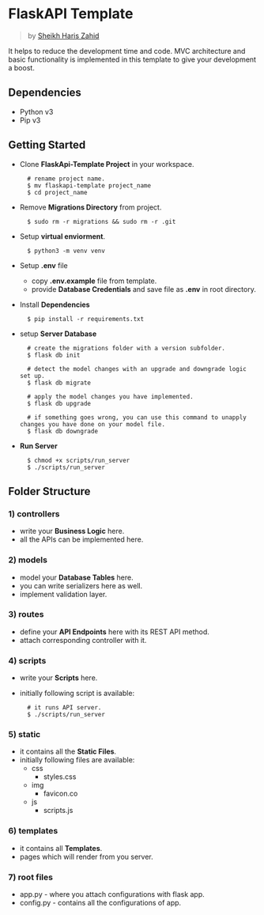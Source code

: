 # FlaskAPI Template

> by [Sheikh Haris Zahid](https://github.com/Sheikhharis50)

It helps to reduce the development time and code. MVC architecture and basic functionality is implemented in this template to give your development a boost.

## Dependencies

- Python v3
- Pip v3

## Getting Started

- Clone **FlaskApi-Template Project** in your workspace.

        # rename project name.
        $ mv flaskapi-template project_name
        $ cd project_name

- Remove **Migrations Directory** from project.

        $ sudo rm -r migrations && sudo rm -r .git

- Setup **virtual enviorment**.

        $ python3 -m venv venv

- Setup **.env** file

  - copy **.env.example** file from template.
  - provide **Database Credentials** and save file as **.env** in root directory.

- Install **Dependencies**

        $ pip install -r requirements.txt 

- setup **Server Database**

        # create the migrations folder with a version subfolder.
        $ flask db init
        
        # detect the model changes with an upgrade and downgrade logic set up.
        $ flask db migrate
        
        # apply the model changes you have implemented.
        $ flask db upgrade
        
        # if something goes wrong, you can use this command to unapply changes you have done on your model file.
        $ flask db downgrade

- **Run Server**

        $ chmod +x scripts/run_server
        $ ./scripts/run_server 

## Folder Structure

### 1) controllers

- write your **Business Logic** here.
- all the APIs can be implemented here.

### 2) models

- model your **Database Tables** here.
- you can write serializers here as well.
- implement validation layer.

### 3) routes

- define your **API Endpoints** here with its REST API method.
- attach corresponding controller with it.

### 4) scripts

- write your **Scripts** here.
- initially following script is available:

        # it runs API server.
        $ ./scripts/run_server

### 5) static

- it contains all the **Static Files**.
- initially following files are available:
  - css
    - styles.css
  - img
    - favicon.co
  - js
    - scripts.js
  
### 6) templates

- it contains all **Templates**.
- pages which will render from you server.

### 7) root files

- app.py - where you attach configurations with flask app.
- config.py - contains all the configurations of app.
